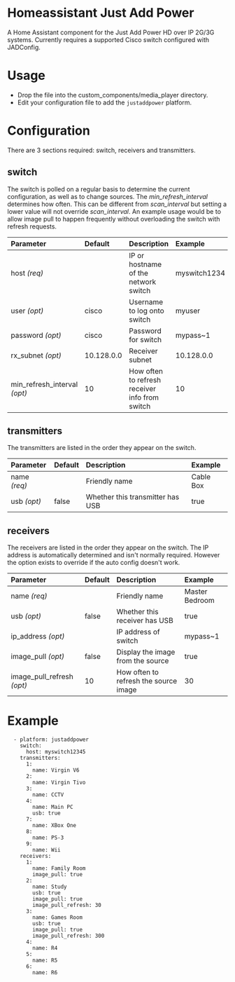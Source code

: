 # Homeassistant Just Add Power
A Home Assistant component for the Just Add Power HD over IP 2G/3G systems.  Currently requires a supported Cisco switch configured with JADConfig.

# Usage
+ Drop the file into the custom_components/media_player directory.
+ Edit your configuration file to add the `justaddpower` platform.

# Configuration
There are 3 sections required: switch, receivers and transmitters.

## switch
The switch is polled on a regular basis to determine the current configuration, as well as to change sources.  The _min_refresh_interval_ determines how often.  This can be different from _scan_interval_ but setting a lower value will not override _scan_interval_.  An example usage would be to allow image pull to happen frequently without overloading the switch with refresh requests.

| Parameter | Default | Description | Example |
|:----------|:--------|:------------|:--------|
| host _(req)_ | | IP or hostname of the network switch | myswitch1234 |
| user _(opt)_ | cisco | Username to log onto switch | myuser |
| password _(opt)_ | cisco | Password for switch | mypass~1 |
| rx_subnet _(opt)_ | 10.128.0.0 | Receiver subnet | 10.128.0.0 |
| min_refresh_interval _(opt)_ | 10 | How often to refresh receiver info from switch | 10 |

## transmitters
The transmitters are listed in the order they appear on the switch.

| Parameter | Default | Description | Example |
|:----------|:--------|:------------|:--------|
| name _(req)_ | | Friendly name | Cable Box |
| usb _(opt)_ | false | Whether this transmitter has USB | true |

## receivers
The receivers are listed in the order they appear on the switch.  The IP address is automatically determined and isn't normally required.  However the option exists to override if the auto config doesn't work.

| Parameter | Default | Description | Example |
|:----------|:--------|:------------|:--------|
| name _(req)_ | | Friendly name | Master Bedroom |
| usb _(opt)_ | false | Whether this receiver has USB | true |
| ip_address _(opt)_ | | IP address of switch | mypass~1 |
| image_pull _(opt)_ | false | Display the image from the source | true |
| image_pull_refresh _(opt)_ | 10 | How often to refresh the source image | 30 |

# Example
```
  - platform: justaddpower
    switch:
      host: myswitch12345
    transmitters:
      1:
        name: Virgin V6
      2:
        name: Virgin Tivo
      3:
        name: CCTV
      4:
        name: Main PC
        usb: true
      7:
        name: XBox One
      8:
        name: PS-3
      9:
        name: Wii
    receivers:
      1:
        name: Family Room
        image_pull: true
      2:
        name: Study
        usb: true
        image_pull: true
        image_pull_refresh: 30
      3:
        name: Games Room
        usb: true
        image_pull: true
        image_pull_refresh: 300
      4:
        name: R4
      5:
        name: R5
      6:
        name: R6
```
